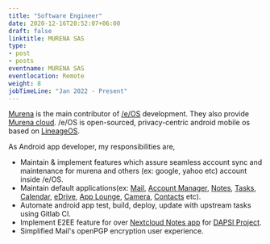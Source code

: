 ```yaml
---
title: "Software Engineer"
date: 2020-12-16T20:52:07+06:00
draft: false
linktitle: MURENA SAS
type:
- post
- posts
eventname: MURENA SAS
eventlocation: Remote 
weight: 8
jobTimeLine: "Jan 2022 - Present"
---
```


[Murena](https://murena.com/) is the main contributor of [/e/OS](https://e.foundation/) development. They also provide [Murena cloud](https://murena.io/). /e/OS is open-sourced, privacy-centric android mobile os based on [LineageOS](https://lineageos.org/).

As Android app developer, my responsibilities are,

- Maintain & implement features which assure seamless account sync and maintenance for murena and others (ex: google, yahoo etc) account inside /e/OS.
- Maintain default applications(ex: [Mail](https://gitlab.e.foundation/e/os/mail), [Account Manager](https://gitlab.e.foundation/e/os/AccountManager), [Notes](https://gitlab.e.foundation/e/os/Notes), [Tasks](https://gitlab.e.foundation/e/os/Tasks), [Calendar](https://gitlab.e.foundation/e/os/android_packages_apps_Etar), [eDrive](https://gitlab.e.foundation/e/os/eDrive), [App Lounge](https://gitlab.e.foundation/e/os/apps), [Camera](https://gitlab.e.foundation/e/os/camera), [Contacts](https://gitlab.e.foundation/e/os/android_packages_apps_Contacts) etc).
- Automate android app test, build, deploy, update with upstream tasks using Gitlab CI.
- Implement E2EE feature for over [Nextcloud Notes app](https://gitlab.e.foundation/dapsi-e2ee/nextcloud-notes) for [DAPSI Project](https://dapsi.ngi.eu/hall-of-fame/4e-end-to-end-encryption-for-e/).
- Simplified Mail's openPGP encryption user experience.
